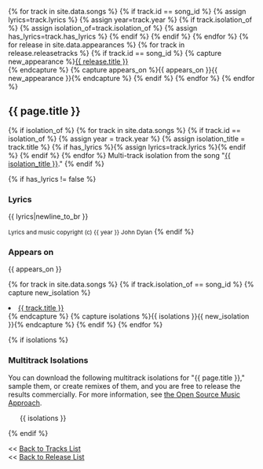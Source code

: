 {% for track in site.data.songs %}
	{% if track.id == song_id %}
		{% assign lyrics=track.lyrics %}
		{% assign year=track.year %}
		{% if track.isolation_of %}
			{% assign isolation_of=track.isolation_of %}
			{% assign has_lyrics=track.has_lyrics %}
		{% endif %}
	{% endif %}
{% endfor %}
{% for release in site.data.appearances %}
  {% for track in release.releasetracks %}
    {% if track.id == song_id %}
	  {% capture new_appearance %}<a href="/releases/{{ release.id }}">{{ release.title }}</a><br/>{% endcapture %}
	  {% capture appears_on %}{{ appears_on }}{{ new_appearance }}{% endcapture %}
    {% endif %}
  {% endfor %}
{% endfor %}

## {{ page.title }}

{% if isolation_of %}
	{% for track in site.data.songs %}
	  {% if track.id == isolation_of %}
	    {% assign year = track.year %}
		{% assign isolation_title = track.title %}
		{% if has_lyrics %}{% assign lyrics=track.lyrics %}{% endif %}
	  {% endif %}
	{% endfor %}
Multi-track isolation from the song "<a href="/tracks/{{ isolation_of }}">{{ isolation_title }}</a>."
{% endif %}

{% if has_lyrics != false %}
### Lyrics

{{ lyrics|newline_to_br }}

<span style="font-size:12px">Lyrics and music copyright (c) {{ year }} John Dylan</span>
{% endif %}

### Appears on

{{ appears_on }}

{% for track in site.data.songs %}
  {% if track.isolation_of == song_id %}
    {% capture new_isolation %}<li><a href="/tracks/{{ track.id }}">{{ track.title }}</a></li>{% endcapture %}
	{% capture isolations %}{{ isolations }}{{ new_isolation }}{% endcapture %}
  {% endif %}
{% endfor %}

{% if isolations %}

### Multitrack Isolations

You can download the following multitrack isolations for "{{ page.title }}," sample them, or create remixes
of them, and you are free to release the results commercially. For more information, see
[the Open Source Music Approach](/opensource/).

<ul>
{{ isolations }}
</ul>

{% endif %}

<< <a href="/tracks/">Back to Tracks List</a><br/>
<< <a href="/releases/">Back to Release List</a>